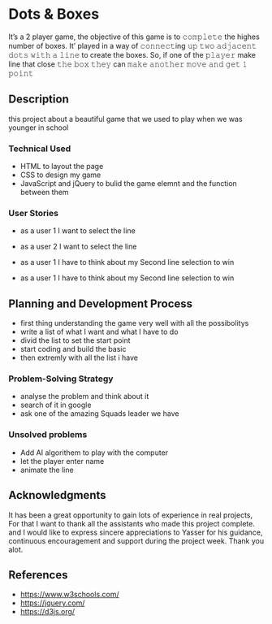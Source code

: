 # Dots & Boxes

It’s a 2 player game, the objective of this game is  to 𝚌𝚘𝚖𝚙𝚕𝚎𝚝𝚎 the highes number of boxes. 
It’ played in a way of 𝚌𝚘𝚗𝚗𝚎𝚌𝚝ing 𝚞𝚙 𝚝𝚠𝚘 𝚊𝚍𝚓𝚊𝚌𝚎𝚗𝚝 𝚍𝚘𝚝𝚜 𝚠𝚒𝚝𝚑 𝚊 𝚕𝚒𝚗𝚎 to create the boxes. So, if one of the 𝚙𝚕𝚊𝚢𝚎𝚛 make line that close 𝚝𝚑𝚎 𝚋𝚘𝚡 𝚝𝚑𝚎𝚢 can 𝚖𝚊𝚔𝚎 𝚊𝚗𝚘𝚝𝚑𝚎𝚛 𝚖𝚘𝚟𝚎 𝚊𝚗𝚍 𝚐𝚎𝚝 𝟷 𝚙𝚘𝚒𝚗𝚝

## Description

this project about a beautiful game that we used to play when we was younger in school 

### Technical Used

- HTML to layout the page 
- CSS  to design my game 
- JavaScript and jQuery to bulid the game elemnt and the function between them 

### User Stories

- as a user 1  I want to select the line 
- as a user 2  I want to select the line 

- as a user 1  I have to think about my Second line selection to win 
- as a user 1  I have to think about my Second line selection to win 

## Planning and Development Process

- first thing understanding the game very well with all the possibolitys 
- write a list of what I want and what I have to do
- divid the list to set the start point 
- start coding and build the basic 
- then extremly with all the list i have 

### Problem-Solving Strategy

- analyse the problem and think about it
- search of it in google
- ask one of the amazing Squads leader we have

### Unsolved problems

- Add AI algorithem to play with the computer 
- let the player enter name  
- animate the line 

## Acknowledgments

It has been a great opportunity to gain lots of experience in real projects, 
For that I want to thank all the assistants who made this project complete. 
and I would like to express sincere appreciations to Yasser for his guidance, 
continuous encouragement and support during the project week. Thank you alot. 

 ## References
- https://www.w3schools.com/
- https://jquery.com/
- https://d3js.org/
